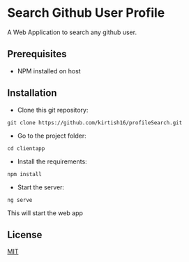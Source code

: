 # Search Github User Profile 

A Web Application to search any github user.

## Prerequisites

+ NPM installed on host

## Installation

+ Clone this git repository:
```
git clone https://github.com/kirtish16/profileSearch.git
```

+ Go to the project folder:
```
cd clientapp
```

+ Install the requirements:
```
npm install
```

+ Start the server:
```
ng serve
```
This will start the web app


## License
[MIT](https://choosealicense.com/licenses/mit/)

